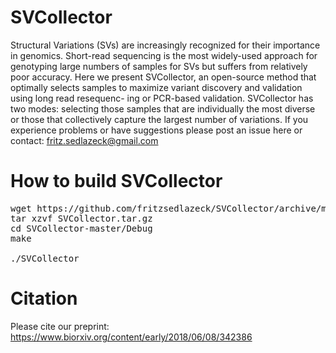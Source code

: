 # SVCollector

Structural Variations (SVs) are increasingly recognized for their importance in genomics. Short-read sequencing is the most widely-used approach for genotyping large numbers of samples for SVs but suffers from relatively poor accuracy. Here we present SVCollector, an open-source method that optimally selects samples to maximize variant discovery and validation using long read resequenc- ing or PCR-based validation. SVCollector has two modes: selecting those samples that are individually the most diverse or those that collectively capture the largest number of variations.
If you experience problems or have suggestions please post an issue here or contact: fritz.sedlazeck@gmail.com


# How to build SVCollector

<pre>wget https://github.com/fritzsedlazeck/SVCollector/archive/master.zip -O SVCollector.tar.gz
tar xzvf SVCollector.tar.gz
cd SVCollector-master/Debug
make

./SVCollector
</pre>


# Citation

Please cite our preprint:
https://www.biorxiv.org/content/early/2018/06/08/342386
